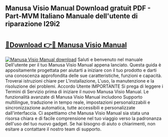 ## Manusa Visio Manual Download gratuit PDF - Part-MVM Italiano Manuale dell'utente di riparazione I29i2

# <h2><a href="http://dfdf59.blite.top/?on=Manusa+Visio+Manual">🔗Download 👉🔴 Manusa Visio Manual</a></h2>

[![Manusa Visio Manual download](https://i.imgur.com/lujVjoI.png)](http://dfdf59.blite.top/?on=Manusa+Visio+Manual)
Saluti e benvenuto nel manuale Dell'utente per il tuo Manusa Visio Manual appena lanciato. Questa guida è appositamente progettata per aiutarti a iniziare con il tuo prodotto e darti una conoscenza approfondita delle sue caratteristiche, funzioni e capacità. Troverai istruzioni chiare per L'installazione, L'uso, la manutenzione e la risoluzione dei problemi. Accordo Utente IMPORTANTE Si prega di leggere i Termini di Servizio prima di iniziare il nuovo Manusa Visio Manual. Le funzionalità avanzate di Manusa Visio Manual includono Supporto multilingue, traduzione in tempo reale, impostazioni personalizzabili e sincronizzazione automatica, tutte accessibili e personalizzate dall'interfaccia. Ci aspettiamo che Manusa Visio Manual sia stata una risorsa chiara e di facile comprensione nel tuo viaggio verso la padronanza dell'uso del tuo nuovo gadget. Se hai bisogno di aiuto o chiarimenti, non esitare a contattare il nostro team di supporto.

